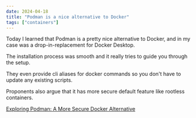 ```yaml
---
date: 2024-04-18
title: "Podman is a nice alternative to Docker"
tags: ["containers"]
---
```



Today I learned that Podman is a pretty nice alternative to Docker, and in my case was a drop-in-replacement for Docker Desktop.

The installation process was smooth and it really tries to guide you through the setup.

They even provide cli aliases for docker commands so you don't have to update any existing scripts.

Proponents also argue that it has more secure default feature like rootless containers.

[Exploring Podman: A More Secure Docker Alternative](https://betterstack.com/community/guides/scaling-docker/podman-vs-docker/)
